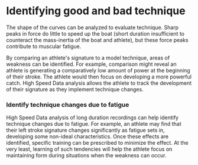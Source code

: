 # Identifying good and bad technique

The shape of the curves can be analyzed to evaluate technique. Sharp peaks in force do little to speed up the boat (short duration insufficient to counteract the mass-inertia of the boat and athlete), but these force peaks contribute to muscular fatigue.

By comparing an athlete's signature to a model technique, areas of weakness can be identified. For example, comparison might reveal an athlete is generating a comparatively low amount of power at the beginning of their stroke. The athlete would then focus on developing a more powerful catch. High Speed Data analysis allows the athlete to track the development of their signature as they implement technique changes.

### Identify technique changes due to fatigue

High Speed Data analysis of long duration recordings can help identify technique changes due to fatigue. For example, an athlete may find that their left stroke signature changes significantly as fatigue sets in, developing some non-ideal characteristics. Once these effects are identified, specific training can be prescribed to minimize the effect. At the very least, learning of such tendencies will help the athlete focus on maintaining form during situations when the weakness can occur.
